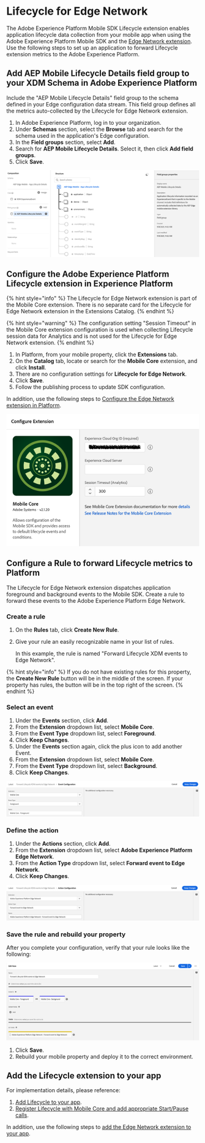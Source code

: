 # Lifecycle for Edge Network

The Adobe Experience Platform Mobile SDK Lifecycle extension enables application lifecycle data collection from your mobile app when using the Adobe Experience Platform Mobile SDK and the [Edge Network extension](../experience-platform-extension/). Use the following steps to set up an application to forward Lifecycle extension metrics to the Adobe Experience Platform.

## Add AEP Mobile Lifecycle Details field group to your XDM Schema in Adobe Experience Platform

Include the "AEP Mobile Lifecycle Details" field group to the schema defined in your Edge configuration data stream. This field group defines all the metrics auto-collected by the Lifecycle for Edge Network extension. 

1. In Adobe Experience Platform, log in to your organization.
2. Under **Schemas** section, select the **Browse** tab and search for the schema used in the application's Edge configuration.
3. In the **Field groups** section, select **Add**.
4. Search for **AEP Mobile Lifecycle Details**. Select it, then click **Add field groups**.
5. Click **Save**.

![](../../.gitbook/assets/xdm-schema-add-mobile-lifecycle-details.png)


## Configure the Adobe Experience Platform Lifecycle extension in Experience Platform

{% hint style="info" %}
The Lifecycle for Edge Network extension is part of the Mobile Core extension. There is no separate card for the Lifecycle for Edge Network extension in the Extensions Catalog.
{% endhint %}

{% hint style="warning" %}
The configuration setting "Session Timeout" in the Mobile Core extension configuration is used when collecting Lifecycle session data for Analytics and is not used for the Lifecycle for Edge Network extension.
{% endhint %}

1. In Platform, from your mobile property, click the **Extensions** tab.
2. On the **Catalog** tab, locate or search for the **Mobile Core** extension, and click **Install**.
3. There are no configuration settings for **Lifecycle for Edge Network**.
4. Click **Save**.
5. Follow the publishing process to update SDK configuration.

In addition, use the following steps to [Configure the Edge Network extension in Platform](https://aep-sdks.gitbook.io/docs/foundation-extensions/experience-platform-extension#configure-the-edge-network-extension-in-platform).

![Mobile Core extension configuration](../../.gitbook/assets/mobile-core-launch-configuration.png)

## Configure a Rule to forward Lifecycle metrics to Platform

The Lifecycle for Edge Network extension dispatches application foreground and background events to the Mobile SDK. Create a rule to forward these events to the Adobe Experience Platform Edge Network.

### Create a rule

1. On the **Rules** tab, click **Create New Rule**.
2. Give your rule an easily recognizable name in your list of rules.

   In this example, the rule is named "Forward Lifecycle XDM events to Edge Network".

{% hint style="info" %}
If you do not have existing rules for this property, the **Create New Rule** button will be in the middle of the screen. If your property has rules, the button will be in the top right of the screen.
{% endhint %}

### Select an event

1. Under the **Events** section, click **Add**.
2. From the **Extension** dropdown list, select **Mobile Core**.
3. From the **Event Type** dropdown list, select **Foreground**.
4. Click **Keep Changes**.
5. Under the **Events** section again, click the plus icon to add another Event.
6. From the **Extension** dropdown list, select **Mobile Core**.
7. From the **Event Type** dropdown list, select **Background**.
8. Click **Keep Changes**.

![](../../.gitbook/assets/setevent-foreground-background.png)

### Define the action

1. Under the **Actions** section, click **Add**.
2. From the **Extension** dropdown list, select **Adobe Experience Platform Edge Network**.
3. From the **Action Type** dropdown list, select **Forward event to Edge Network**.
4. Click **Keep Changes**.

![](../../.gitbook/assets/setaction-forward-to-edge-network.png)

### Save the rule and rebuild your property

After you complete your configuration, verify that your rule looks like the following:

![](../../.gitbook/assets/rulecomplete-forward-lifecycle-to-edge-network.png)

1. Click **Save**.
2. Rebuild your mobile property and deploy it to the correct environment.

## Add the Lifecycle extension to your app

For implementation details, please reference:
1. [Add Lifecycle to your app](https://aep-sdks.gitbook.io/docs/foundation-extensions/mobile-core/lifecycle#add-lifecycle-to-your-app).
2. [Register Lifecycle with Mobile Core and add appropriate Start/Pause calls](https://aep-sdks.gitbook.io/docs/foundation-extensions/mobile-core/lifecycle#register-lifecycle-with-mobile-core-and-add-appropriate-start-pause-calls).

In addition, use the following steps to [add the Edge Network extension to your app](https://aep-sdks.gitbook.io/docs/foundation-extensions/experience-platform-extension#add-the-edge-network-extension-to-your-app).

